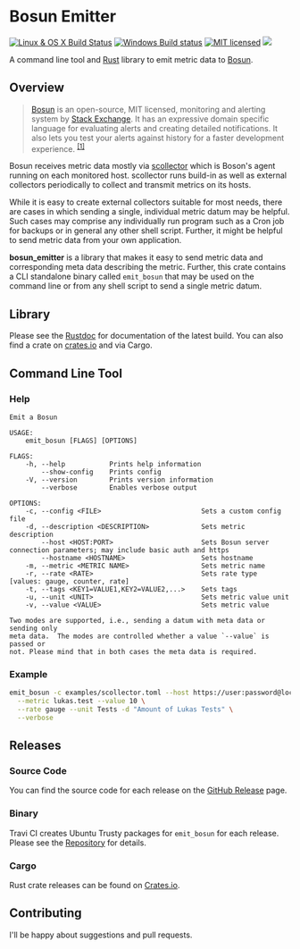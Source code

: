 # Bosun Emitter

[![Linux & OS X Build Status](https://img.shields.io/travis/lukaspustina/bosun_emitter.svg?label=Linux%20%26%20OS%20X%20Build%20Status)](https://travis-ci.org/lukaspustina/bosun_emitter) [![Windows Build status](https://img.shields.io/appveyor/ci/lukaspustina/bosun-emitter.svg?label=Windows%20Build%20Status)](https://ci.appveyor.com/project/lukaspustina/bosun-emitter/branch/master) [![MIT licensed](https://img.shields.io/badge/license-MIT-blue.svg?label=License)](./LICENSE) [![](https://img.shields.io/crates/v/bosun_emitter.svg)](https://crates.io/crates/bosun_emitter)

A command line tool and [Rust](http://www.rust-lang.org) library to emit metric data to [Bosun](http://bosun.org).


## Overview

> [Bosun](http://bosun.org) is an open-source, MIT licensed, monitoring and alerting system by [Stack Exchange](http://stackexchange.com/). It has an expressive domain specific language for evaluating alerts and creating detailed notifications. It also lets you test your alerts against history for a faster development experience. <sup>[[1]](http://bosun.org)</sup>

Bosun receives metric data mostly via [scollector](http://bosun.org/scollector/) which is Boson's agent running on each monitored host. scollector runs build-in as well as external collectors periodically to collect and transmit metrics on its hosts.

While it is easy to create external collectors suitable for most needs, there are cases in which sending a single, individual metric datum may be helpful. Such cases may comprise any individually run program such as a Cron job for backups or in general any other shell script. Further, it might be helpful to send metric data from your own application.

**bosun_emitter** is a library that makes it easy to send metric data and corresponding meta data describing the metric. Further, this crate contains a CLI standalone binary called `emit_bosun` that may be used on the command line or from any shell script to send a single metric datum.


## Library

Please see the [Rustdoc](http://lukaspustina.github.io/bosun_emitter) for documentation of the latest build. You can also find a crate on [crates.io](https://crates.io) and via Cargo.


## Command Line Tool

### Help

```
Emit a Bosun

USAGE:
    emit_bosun [FLAGS] [OPTIONS]

FLAGS:
    -h, --help           Prints help information
        --show-config    Prints config
    -V, --version        Prints version information
        --verbose        Enables verbose output

OPTIONS:
    -c, --config <FILE>                         Sets a custom config file
    -d, --description <DESCRIPTION>             Sets metric description
        --host <HOST:PORT>                      Sets Bosun server connection parameters; may include basic auth and https
        --hostname <HOSTNAME>                   Sets hostname
    -m, --metric <METRIC NAME>                  Sets metric name
    -r, --rate <RATE>                           Sets rate type [values: gauge, counter, rate]
    -t, --tags <KEY1=VALUE1,KEY2=VALUE2,...>    Sets tags
    -u, --unit <UNIT>                           Sets metric value unit
    -v, --value <VALUE>                         Sets metric value

Two modes are supported, i.e., sending a datum with meta data or sending only
meta data.  The modes are controlled whether a value `--value` is passed or
not. Please mind that in both cases the meta data is required.
```

### Example

```bash
emit_bosun -c examples/scollector.toml --host https://user:password@localhost:8070 --tags 'key1=value1,key2=value2' \
  --metric lukas.test --value 10 \
  --rate gauge --unit Tests -d "Amount of Lukas Tests" \
  --verbose
```


## Releases

### Source Code

You can find the source code for each release on the [GitHub Release](https://github.com/lukaspustina/bosun_emitter/releases) page.

### Binary

Travi CI creates Ubuntu Trusty packages for `emit_bosun` for each release. Please see the [Repository](https://packagecloud.io/lukaspustina/opensource) for details.

### Cargo

Rust crate releases can be found on [Crates.io](https://crates.io/crates/bosun_emitter).


## Contributing

I'll be happy about suggestions and pull requests.

